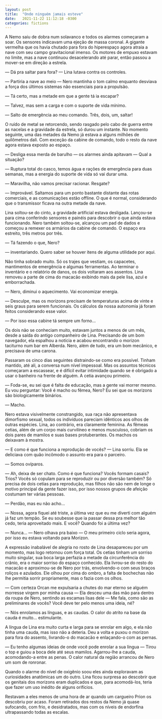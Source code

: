 ```yaml
---
layout: post
title:  "Onde ninguém jamais esteve"
date:   2021-11-22 11:12:18 -0300
categories: fictions
---
```


A Nemo saiu de dobra num solavanco e todos os alarmes começaram a soar. Os sensores indicavam uma ejeção de massa coronal. A gigante vermelha que os havia chutado para fora do hiperespaço agora atraia a nave com seu campo gravitacional imenso. Os motores de empuxo estavam no limite, mas a nave continuou desacelerando até parar, então passou a mover-se em direção a estrela.

— Dá pra saltar para fora? — Lina lutava contra os controles.

— Partiria a nave ao meio — Nero mantinha o tom calmo enquanto desviava a força dos últimos sistemas não essenciais para a propulsão.

— Tá certo, mas a metade em que a gente tá ia escapar?

— Talvez, mas sem a carga e com o suporte de vida mínimo.

— Salto de emergência ao meu comando. Três, dois, um, saltar!

O ruído de metal se retorcendo, sendo rasgado pelo cabo de guerra entre as nacelas e a gravidade da estrela, só durou um instante. No momento seguinte, uma das metades da Nemo já estava a alguns milhões de quilômetros dali. Com exceção da cabine de comando, todo o resto da nave agora estava exposto ao espaço.

— Desliga essa merda de barulho — os alarmes ainda apitavam — Qual a situação?

— Ruptura total do casco, temos água e rações de emergência para duas semanas, mas a energia do suporte de vida só vai durar uma.

— Maravilha, não vamos precisar racionar. Resgate?

— Improvável. Saltamos para um ponto bastante distante das rotas comerciais, e as comunicações estão offline. O que é normal, considerando que o transmissor ficava na outra metade da nave.

Lina soltou-se do cinto, a gravidade artificial estava desligada. Lançou-se para cima conferindo sensores e painéis para descobrir o que ainda estava funcionando. Nero também soltou-se, alcançou um pad de dados e começou a remexer os armários da cabine de comando. O espaço era estreito, três metros por três.

— Tá fazendo o que, Nero?

— inventariando. Quero saber se houver itens de alguma utilidade por aqui.

Não tinha sobrado muito. Só os trajes que vestiam, os capacetes, mantimentos de emergência e algumas ferramentas. Ao terminar o inventário e o relatório de danos, os dois voltaram aos assentos. Lina removeu a parte de cima do macacão exibindo mais da pele lisa, azul e emborrachada.

— Nero, diminui o aquecimento. Vai economizar energia.

— Desculpe, mas os morizons precisam de temperaturas acima de vinte e seis graus para serem funcionais. Os cálculos da nossa autonomia já foram feitos considerando esse valor.

— Por isso essa cabine tá sempre um forno…

Os dois não se conheciam muito, estavam juntos a menos de um mês, desde a saída do antigo companheiro de Lina. Precisando de um bom navegador, ela espalhou a notícia e acabou encontrando o morizon taciturno num bar em Alberda. Nero, além de tudo, era um bom mecânico, e precisava de uma carona.

Passaram os cinco dias seguintes distraindo-se como era possível. Tinham mantido, até ali, a conversa num nível impessoal. Mas os assuntos técnicos começaram a escassear, e é difícil evitar intimidade quando se é obrigado a usar o banheiro na frente de alguém. A cetia avançou primeiro.

— Foda-se, eu sei que é falta de educação, mas a gente vai morrer mesmo. Eu vou perguntar: Você é macho ou fêmea, Nero? Eu sei que os morizons são biologicamente binários.

— Macho.

Nero estava visivelmente constrangido, sua raça não apresentava dimorfismo sexual, todos os indivíduos pareciam idênticos aos olhos de outras espécies. Lina, ao contrário, era claramente feminina. As fêmeas cetias, além de um corpo mais curvilíneo e menos musculoso, cobriam os dois pares de mamilos e suas bases protuberantes. Os machos os deixavam à mostra.

— E como é que funciona a reprodução de vocês? — Lina sorriu. Ela se deliciava com quão incômodo o assunto era para o parceiro.

— Somos ovíparos.

— Ah, deixa de ser chato. Como é que funciona? Vocês formam casais? Trios? Vocẽs só copulam para se reproduzir ou por diversão também? Só precisa de dois cetias para reprodução, mas filhos não são nem de longe o motivo principal da gente fazer isso, por isso nossos grupos de afeição costumam ter várias pessoas.

— Perdão, mas eu não acho…

— Nossa, agora fiquei até triste, a última vez que eu me diverti com alguém já faz um tempão. Se eu soubesse que ia passar dessa pra melhor tão cedo, teria aproveitado mais. E você? Quando foi a última vez?

— Nunca… — Nero olhava pra baixo — O meu primeiro ciclo seria agora, por isso eu estava voltando para Morizon.

A expressão inabalável de alegria no rosto de Lina desapareceu por um momento, mas logo retornou com força total. Os cetias tinham um sorriso muito singular, sua boca larga perfazia a metade da circunferência do crânio, era o maior sorriso do espaço conhecido. Ela livrou-se do resto do macacão e aproximou-se de Nero por trás, envolvendo-o com seus braços roliços e azulados. Ele olhou por cima do ombro, a falta de bochechas não lhe permitia sorrir propriamente, mas o fazia com os olhos.

— Com certeza Orcan me expulsaria a chutes do mar eterno se alguém morresse virgem por minha causa — Ela desceu uma das mão para dentro da roupa de Nero, sentindo as escamas lisas dele — Me fala, como são as preliminares de vocês? Você deve ter pelo menos uma ideia, né?

— Nós enrolamos as línguas, e as caudas. O calor do atrito na base da cauda é muito… estimulante.

A língua de Lina era muito curta e larga para se enrolar em algo, e ela não tinha uma cauda, mas isso não a deteria. Deu a volta e puxou o morizon para fora do assento, livrando-o do macacão e enlaçando-o com as pernas.

— Eu tenho algumas ideias de onde você pode enrolar a sua língua — Tirou o top e guiou a boca dele até seus mamilos. Agarrou-lhe a cauda, acomodando-a entre as penas. O calor natural da região arrancou de Nero um som de ronronar.

Quando o alarme do nível de oxigênio soou eles ainda exploravam as curiosidades anatômicas um do outro. Lina ficou surpresa ao descobrir que os genitais dos morizons eram duplicados e que, para acomodá-los, teria que fazer um uso inédito de alguns orifícios.

Restavam a eles menos de uma hora de ar quando um cargueiro Prion os descobriu por acaso. Foram retirados dos restos da Nemo já quase sufocando, com frio, e desidratados, mas com os níveis de endorfina ultrapassando todas as escalas.